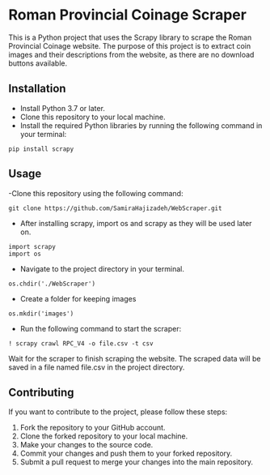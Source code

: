 # Roman Provincial Coinage Scraper
This is a Python project that uses the Scrapy library to scrape the Roman Provincial Coinage website. The purpose of this project is to extract coin images and their descriptions from the website, as there are no download buttons available.

## Installation
 - Install Python 3.7 or later.
 - Clone this repository to your local machine.
 - Install the required Python libraries by running the following command in your terminal:
```
pip install scrapy
```

## Usage
-Clone this repository using the following command:
```
git clone https://github.com/SamiraHajizadeh/WebScraper.git
```

- After installing scrapy, import os and scrapy as they will be used later on.
```
import scrapy
import os
```
- Navigate to the project directory in your terminal.
```
os.chdir('./WebScraper')
```
- Create a folder for keeping images
```
os.mkdir('images')
```
- Run the following command to start the scraper:
```
! scrapy crawl RPC_V4 -o file.csv -t csv
```
Wait for the scraper to finish scraping the website. The scraped data will be saved in a file named file.csv in the project directory.

## Contributing
If you want to contribute to the project, please follow these steps:

1. Fork the repository to your GitHub account.
2. Clone the forked repository to your local machine.
3. Make your changes to the source code.
4. Commit your changes and push them to your forked repository.
5. Submit a pull request to merge your changes into the main repository.
